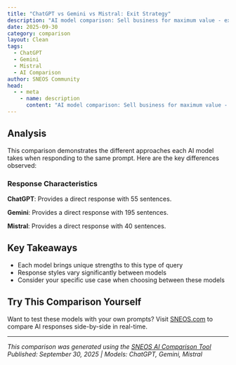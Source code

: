 ```yaml
---
title: "ChatGPT vs Gemini vs Mistral: Exit Strategy"
description: "AI model comparison: Sell business for maximum value - exit strategy and valuation..."
date: 2025-09-30
category: comparison
layout: Clean
tags:
  - ChatGPT
  - Gemini
  - Mistral
  - AI Comparison
author: SNEOS Community
head:
  - - meta
    - name: description
      content: "AI model comparison: Sell business for maximum value - exit strategy and valuation..."
---
```


<ChatComparison
  title="ChatGPT vs Gemini vs Mistral: Exit Strategy"
  prompt="Sell business for maximum value - exit strategy and valuation"
  :responses='{
    "ChatGPT": "Selling a business for maximum value requires careful planning, a solid exit strategy, and a well-supported valuation. Here\u2019s a guide to help you maximize your business sale proceeds:\n\n### Exit Strategy Overview\nAn exit strategy is a plan for how you will leave your business and realize the financial value you\u2019ve built. Common exit strategies include:\n\n1. **Selling to a Third Party (Strategic Buyer or Financial Buyer)**\n   - Strategic buyers are companies in your industry looking to expand or gain competitive advantage.\n   - Financial buyers include private equity firms or investors seeking a return on investment.\n   \n2. **Selling to Management or Employees (MBO/ESOP)**\n   - Management Buyout (MBO) involves selling the business to your company\u2019s management team.\n   - Employee Stock Ownership Plans (ESOPs) gradually transfer ownership to employees.\n   \n3. **Family Succession**\n   - Passing the business to family members, often combined with gifting or succession planning.\n   \n4. **Partial Sale or Merger**\n   - Selling a portion of the business or merging with another company to unlock value.\n   \n5. **Initial Public Offering (IPO)**\n   - Going public to sell shares on the stock market, typically for larger companies.\n\n### Steps to Sell for Maximum Value\n\n1. **Get Your Financials in Order**\n   - Prepare clean, audited financial statements for the past 3-5 years.\n   - Ensure profitability, consistent revenue growth, and strong cash flow.\n   - Resolve any outstanding legal, tax, or compliance issues.\n\n2. **Optimize Business Operations**\n   - Streamline processes and document procedures to reduce dependence on key individuals.\n   - Strengthen customer relationships and diversify your customer base.\n   - Secure key contracts and intellectual property.\n\n3. **Hire Professional Advisors**\n   - Use a business broker, M\u0026A advisor, or investment banker experienced in your industry.\n   - Engage an accountant and a corporate lawyer to assist with due diligence.\n\n4. **Determine Business Valuation**\n   Use multiple valuation methods for a comprehensive view:\n   - **Income Approach (Discounted Cash Flow - DCF)**\n     Projects future cash flows and discounts them to present value.\n   - **Market Approach**\n     Compares your business to recent sales of similar businesses.\n   - **Asset-Based Approach**\n     Values the net asset value (assets minus liabilities).\n   \n5. **Enhance Business Value**\n   - Increase recurring revenue and reduce customer concentration risk.\n   - Improve margins and scalability.\n   - Document growth opportunities and a clear business plan.\n\n6. **Prepare a Confidential Information Memorandum (CIM)**\n   - A professional prospectus highlighting key value drivers, financials, and growth prospects.\n   \n7. **Engage with Potential Buyers**\n   - Maintain confidentiality until a Non-Disclosure Agreement (NDA) is signed.\n   - Qualify buyers financially and strategically.\n   \n8. **Negotiate Deal Structure**\n   - Consider upfront cash, earn-outs, seller financing, and tax implications.\n   - Aim for terms that align interests and minimize risk.\n\n9. **Conduct Due Diligence**\n   - Prepare a data room with all necessary documents.\n   - Respond to buyer inquiries promptly and transparently.\n\n10. **Close the Deal**\n    - Finalize agreements and transfer ownership smoothly.\n    - Plan your post-sale transition if staying on temporarily.\n\n---\n\n### Tips to Maximize Sale Price\n\n- Demonstrate consistent profitability and growth.\n- Show scalable systems and strong management team.\n- Minimize seller dependency.\n- Diversify customers and suppliers.\n- Highlight proprietary technology or unique competitive advantages.\n- Time the sale according to market conditions and industry cycles.\n\n---\n\nIf you want, I can help you with a more specific valuation approach or exit plan tailored to your business type and size. Would you like to provide details about your business?",
    "Gemini": "Okay, let\u0027s break down how to sell your business for maximum value, covering both the exit strategy and valuation aspects.\n\n**I. Understanding Your Exit Strategy**\n\nAn exit strategy is your plan for how you\u0027ll eventually leave your business and ideally, make a profit. It\u0027s not just about selling; it\u0027s about timing, preparation, and maximizing your return.\n\n**A. Key Considerations for Choosing an Exit Strategy:**\n\n*   **Your Goals:**  This is the most important factor. What do you want to achieve?\n    *   **Financial Goals:** How much money do you need/want from the sale?  Is it enough for retirement, a new venture, or other investments?  Be specific.\n    *   **Lifestyle Goals:** Do you want to stay involved in the business in some capacity?  Do you want a clean break?  Are you looking for a specific type of buyer (e.g., one who will maintain the company culture)?\n    *   **Legacy Goals:** Do you care about the future of the business and its employees?  Do you want the company to continue operating under its current brand?\n*   **Business Readiness:** Is your business in good enough shape to attract buyers and command a high price?  Are your financials clean and accurate?  Is your team strong and independent?\n*   **Market Conditions:** Is it a \u0022seller\u0027s market\u0022 or a \u0022buyer\u0027s market\u0022 in your industry?  Are interest rates favorable for financing?  Are there many potential buyers active in the market?\n*   **Timing:** When do you want to exit?  This will influence the type of exit strategy you pursue.\n*   **Risk Tolerance:** Are you willing to take on more risk for a potentially higher payout? (e.g., seller financing)\n\n**B. Common Exit Strategies:**\n\n1.  **Sale to a Strategic Buyer (Acquisition):**\n    *   **What it is:** Selling to a company that is already in your industry or a related industry.  This buyer often wants your business for synergies (e.g., increased market share, new technology, access to customers, eliminating competition).\n    *   **Pros:**  Often the highest valuation, potential for faster deal closing.  They can see the value beyond just the financial numbers.\n    *   **Cons:**  Can be more complex negotiations.  May involve integration challenges.  Potential for job losses.\n    *   **Good for:** Businesses with strong market position, valuable intellectual property, established customer base, or efficient operations.\n\n2.  **Sale to a Financial Buyer (Private Equity):**\n    *   **What it is:** Selling to a private equity firm that invests in companies with the goal of improving their performance and selling them later at a profit.\n    *   **Pros:**  Often a good valuation, can provide capital for growth before and after the sale, can bring operational expertise.\n    *   **Cons:**  Focus on short-term profitability, may involve significant operational changes, potential for higher leverage.\n    *   **Good for:**  Businesses with strong and predictable cash flow, potential for growth, and a solid management team.\n\n3.  **Management Buyout (MBO):**\n    *   **What it is:** Selling to your existing management team.\n    *   **Pros:**  Can ensure continuity of the business, easier transition, less disruption to employees and customers.\n    *   **Cons:**  May result in a lower valuation, management team may lack the capital to finance the purchase, can be challenging to negotiate fairly.\n    *   **Good for:**  Businesses with a strong and capable management team, owners who want to see the business continue in its current form.\n\n4.  **Employee Stock Ownership Plan (ESOP):**\n    *   **What it is:** Selling your shares to an ESOP, which is a trust fund set up for the benefit of your employees.\n    *   **Pros:**  Can provide tax benefits, aligns employee interests with the company\u0027s success, can be a good way to ensure continuity.\n    *   **Cons:**  Can be complex and expensive to set up, requires ongoing compliance, may not result in the highest valuation.\n    *   **Good for:**  Companies with a strong culture and a desire to reward employees.\n\n5.  **Initial Public Offering (IPO):**\n    *   **What it is:** Selling shares of your company to the public through a stock exchange.\n    *   **Pros:**  Potential for very high valuation, access to significant capital, increased visibility and prestige.\n    *   **Cons:**  Expensive and time-consuming, requires significant regulatory compliance, loss of control.\n    *   **Good for:**  Large, high-growth companies with a proven track record.\n\n6.  **Liquidation:**\n    *   **What it is:** Selling off the assets of the business.\n    *   **Pros:**  Can be a quick way to exit, can recover some value from the business.\n    *   **Cons:**  Typically results in the lowest valuation, can be emotionally difficult.\n    *   **Good for:**  Businesses that are struggling financially or have no other viable exit options.\n\n7.  **Passing the Business On (Family Succession):**\n    *   **What it is:** Transferring ownership of the business to family members.\n    *   **Pros:**  Ensures continuity of the business, preserves family legacy.\n    *   **Cons:**  Can be complex and emotionally charged, may require significant planning to avoid family conflict, may not provide the owner with the desired financial return.\n    *   **Good for:** Family-owned businesses with capable and interested family members.\n\n**C. Developing Your Exit Strategy Timeline:**\n\n*   **Ideally, start planning 3-5 years before you want to exit.** This gives you time to prepare the business, improve its performance, and find the right buyer.\n*   **Year 1-2:** Focus on improving profitability, streamlining operations, strengthening the management team, and cleaning up financials.\n*   **Year 2-3:** Get a professional valuation, identify potential buyers, and begin preparing marketing materials.\n*   **Year 3-5:** Initiate the sale process, negotiate with potential buyers, and close the deal.\n\n**II. Business Valuation: Determining What Your Business is Worth**\n\nA business valuation is a process of determining the economic value of your company.  It\u0027s essential for setting a realistic asking price and negotiating effectively with potential buyers.\n\n**A. Why is Valuation Important?**\n\n*   **Sets a Realistic Asking Price:** Prevents you from underselling or overpricing.\n*   **Negotiating Power:** Provides a factual basis for your price and justifies your position.\n*   **Attracts Serious Buyers:**  A well-supported valuation shows you\u0027re serious and prepared.\n*   **Financing:**  Buyers often need a valuation to secure financing for the purchase.\n*   **Tax Implications:**  Valuation can impact the tax implications of the sale.\n\n**B. Common Valuation Methods:**\n\n1.  **Asset-Based Valuation:**\n    *   **How it works:**  Calculates the value of your business by summing the value of its assets (e.g., cash, accounts receivable, inventory, equipment, real estate) and subtracting its liabilities (e.g., accounts payable, loans).\n    *   **When it\u0027s used:**  Often used for companies with significant tangible assets, such as real estate, manufacturing, or construction.  Also useful for liquidation scenarios.\n    *   **Pros:**  Simple to understand, provides a baseline value.\n    *   **Cons:**  Doesn\u0027t account for intangible assets (e.g., brand reputation, customer relationships, intellectual property) or future earnings potential.\n\n2.  **Income-Based Valuation (Discounted Cash Flow - DCF):**\n    *   **How it works:**  Projects the future cash flows of your business over a specific period (typically 5-10 years) and then discounts those cash flows back to their present value using a discount rate that reflects the risk of the investment.\n    *   **When it\u0027s used:**  Commonly used for businesses with a stable and predictable income stream.\n    *   **Pros:**  Reflects the future earnings potential of the business.\n    *   **Cons:**  Requires accurate financial projections, sensitive to changes in the discount rate, can be complex.\n\n3.  **Market-Based Valuation (Comparable Company Analysis - Comps):**\n    *   **How it works:**  Compares your business to similar companies that have recently been sold or are publicly traded.  Uses financial metrics (e.g., revenue, EBITDA, net income) to derive a valuation multiple, which is then applied to your business.\n    *   **When it\u0027s used:**  Most effective when there are readily available comparable transactions or public companies in your industry.\n    *   **Pros:**  Relatively simple to understand, reflects current market conditions.\n    *   **Cons:**  Finding truly comparable companies can be difficult, may not accurately reflect the unique characteristics of your business.\n\n4.  **Earnings Multiplier (SDE/EBITDA Multiple):**\n    *   **How it works:**  A simplified income-based approach. Uses a multiple (based on industry averages and risk factors) applied to Seller\u0027s Discretionary Earnings (SDE) or Earnings Before Interest, Taxes, Depreciation, and Amortization (EBITDA). SDE is often used for smaller businesses.\n    *   **When it\u0027s used:** Very common for valuing small to medium-sized businesses.\n    *   **Pros:**  Relatively straightforward and widely used.\n    *   **Cons:**  Relies on accurate SDE/EBITDA calculations and a relevant multiple, which can be subjective.\n\n**C. Factors Affecting Valuation:**\n\n*   **Financial Performance:** Revenue growth, profitability (EBITDA, SDE, Net Income), cash flow, margins.\n*   **Industry:** Growth prospects, competition, regulatory environment.\n*   **Market Position:** Market share, brand reputation, customer base.\n*   **Management Team:** Experience, expertise, depth.\n*   **Customer Concentration:**  Reliance on a few large customers can be a risk.\n*   **Intellectual Property:** Patents, trademarks, copyrights.\n*   **Operational Efficiency:** Streamlined processes, efficient use of resources.\n*   **Economic Conditions:** Interest rates, inflation, overall economic growth.\n*   **Deal Structure:** Terms of the sale, financing options, earn-outs.\n*   **Risk Factors:**  Any factors that could negatively impact the business\u0027s future performance.\n\n**D. Getting a Professional Valuation:**\n\n*   **Hire a qualified business appraiser.** Look for someone with experience in your industry and the proper credentials (e.g., Certified Valuation Analyst (CVA), Accredited Senior Appraiser (ASA)).\n*   **Provide the appraiser with accurate and complete financial information.** This includes financial statements, tax returns, contracts, and other relevant documents.\n*   **Be prepared to answer questions about your business.** The appraiser will need to understand your business model, operations, and competitive landscape.\n\n**III. Maximizing Your Business\u0027s Value Before Selling:**\n\nThis is where the rubber meets the road. You need to actively *increase* the value of your business.\n\n**A. Operational Improvements:**\n\n*   **Increase Revenue:**\n    *   Expand into new markets or customer segments.\n    *   Develop new products or services.\n    *   Improve marketing and sales efforts.\n    *   Increase customer retention.\n*   **Improve Profitability:**\n    *   Reduce costs by streamlining operations, negotiating better supplier pricing, and improving efficiency.\n    *   Increase prices where possible without losing customers.\n    *   Improve inventory management.\n*   **Strengthen Management Team:**\n    *   Hire or promote talented managers.\n    *   Develop a clear organizational structure.\n    *   Implement performance-based compensation.\n    *   Create documentation for every role and process.\n*   **Document EVERYTHING:**  A well-documented business is easier to understand and manage, making it more attractive to buyers.\n\n**B. Financial Improvements:**\n\n*   **Clean Up Your Financial Records:**\n    *   Ensure your financial statements are accurate and up-to-date.\n    *   Address any accounting irregularities.\n    *   Get an audit if necessary.\n*   **Improve Cash Flow:**\n    *   Manage accounts receivable and payable effectively.\n    *   Reduce inventory levels.\n    *   Secure favorable financing terms.\n*   **Reduce Debt:**\n    *   Pay down high-interest debt.\n    *   Improve your debt-to-equity ratio.\n\n**C. Strategic Improvements:**\n\n*   **Diversify Your Customer Base:** Reduce reliance on a few large customers.\n*   **Develop a Strong Brand:** Build brand awareness and loyalty.\n*   **Protect Your Intellectual Property:** Secure patents, trademarks, and copyrights.\n*   **Develop a Succession Plan:** Even if you\u0027re not planning to pass the business on to family members, having a succession plan in place demonstrates that the business can continue operating without you.\n\n**IV. The Sale Process:**\n\n1.  **Prepare Your Business for Sale:** Gather all relevant documents, clean up your financials, and prepare a marketing package.\n2.  **Engage a Business Broker or Investment Banker (Optional but often recommended):**  They can help you find potential buyers, negotiate the deal, and manage the sale process.\n3.  **Identify Potential Buyers:**  Develop a list of strategic and financial buyers who might be interested in your business.\n4.  **Market Your Business:**  Reach out to potential buyers and provide them with information about your business.\n5.  **Negotiate Offers:**  Evaluate offers from potential buyers and negotiate the terms of the sale.\n6.  **Due Diligence:**  Allow the buyer to conduct due diligence on your business.\n7.  **Close the Deal:**  Sign the purchase agreement and transfer ownership of the business.\n\n**V. Key Takeaways:**\n\n*   **Start Planning Early:** Give yourself ample time to prepare your business for sale.\n*   **Focus on Value Creation:** Improve your business\u0027s financial performance, operations, and strategic position.\n*   **Get a Professional Valuation:** Understand what your business is worth.\n*   **Choose the Right Exit Strategy:** Select the strategy that best aligns with your goals and the characteristics of your business.\n*   **Negotiate Effectively:** Advocate for your interests and be prepared to walk away if the deal isn\u0027t right.\n*   **Surround Yourself with Experts:**  Engage experienced advisors, such as business brokers, investment bankers, attorneys, and accountants.\n*   **Be Patient:**  The sale process can take time, so be prepared to be patient and persistent.\n\nSelling a business is a complex process. By following these steps, you can increase the value of your business and maximize your return on investment. Good luck!\n",
    "Mistral": "Selling a business for maximum value involves careful planning, strategic positioning, and a well-executed exit strategy. Here are key steps to help you achieve this:\n\n### 1. **Prepare Your Business for Sale**\n   - **Financial Health:** Ensure your financial records are accurate and up-to-date. This includes profit and loss statements, balance sheets, and cash flow statements.\n   - **Operational Efficiency:** Streamline operations to reduce costs and improve efficiency. This can make your business more attractive to buyers.\n   - **Market Position:** Strengthen your market position by focusing on customer satisfaction, brand reputation, and competitive advantages.\n   - **Legal and Compliance:** Ensure all legal and compliance issues are addressed, including contracts, licenses, and regulatory requirements.\n\n### 2. **Determine the Valuation**\n   - **Valuation Methods:**\n     - **Earnings Multiples:** Commonly used for small to medium-sized businesses. The multiple is applied to earnings before interest, taxes, depreciation, and amortization (EBITDA).\n     - **Discounted Cash Flow (DCF):** Estimates the value of a business based on its expected future cash flows, discounted to present value.\n     - **Market Comparables:** Compare your business to similar businesses that have recently sold.\n     - **Asset-Based Valuation:** Sum of the business\u0027s assets minus its liabilities.\n   - **Professional Valuation:** Consider hiring a professional business valuator or an investment banker to get an accurate and unbiased valuation.\n\n### 3. **Develop an Exit Strategy**\n   - **Timing:** Choose the right time to sell. Market conditions, industry trends, and your personal circumstances can all influence the best time to exit.\n   - **Buyer Profiles:** Identify potential buyers. These could be strategic buyers (competitors or complementary businesses), financial buyers (private equity firms), or individual investors.\n   - **Marketing Plan:** Develop a marketing plan to attract potential buyers. This may include creating a confidential information memorandum (CIM) and leveraging business brokers or investment bankers.\n   - **Negotiation Strategy:** Be prepared to negotiate terms, including price, payment structure, and transition plans.\n\n### 4. **Execute the Sale**\n   - **Due Diligence:** Be prepared for a thorough due diligence process. Buyers will scrutinize your financials, operations, legal documents, and more.\n   - **Legal Agreements:** Work with legal advisors to draft and review purchase agreements, non-disclosure agreements, and other legal documents.\n   - **Transition Plan:** Develop a transition plan to ensure a smooth handover. This may include training the new owners, transferring key relationships, and ensuring continuity of operations.\n\n### 5. **Post-Sale Considerations**\n   - **Tax Implications:** Understand the tax implications of the sale. Consult with a tax advisor to minimize tax liabilities.\n   - **Personal Plans:** Consider your personal plans post-sale. This may include retirement, starting a new business, or other ventures.\n   - **Legacy and Reputation:** Ensure that the sale aligns with your long-term goals for the business and your personal legacy.\n\n### Tips for Maximizing Value:\n   - **Diversify Revenue Streams:** Reduce reliance on a single customer or product.\n   - **Build a Strong Management Team:** A capable management team can make the business more attractive to buyers.\n   - **Document Processes:** Well-documented processes can make the transition smoother and the business more valuable.\n   - **Invest in Growth:** Show potential buyers that the business has growth potential.\n\nBy following these steps and considering these tips, you can position your business for a successful sale at maximum value."
  }'
  published-date="22:46"
/>

## Analysis

This comparison demonstrates the different approaches each AI model takes when responding to the same prompt. Here are the key differences observed:

### Response Characteristics

**ChatGPT**: Provides a direct response with 55 sentences. 

**Gemini**: Provides a direct response with 195 sentences. 

**Mistral**: Provides a direct response with 40 sentences. 

## Key Takeaways

- Each model brings unique strengths to this type of query
- Response styles vary significantly between models
- Consider your specific use case when choosing between these models

## Try This Comparison Yourself

Want to test these models with your own prompts? Visit [SNEOS.com](https://sneos.com) to compare AI responses side-by-side in real-time.

---

*This comparison was generated using the [SNEOS AI Comparison Tool](https://sneos.com)*
*Published: September 30, 2025 | Models: ChatGPT, Gemini, Mistral*
